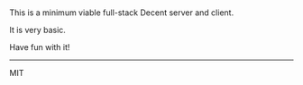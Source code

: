###

This is a minimum viable full-stack Decent server and client. 

It is very basic.

Have fun with it!

---
MIT
